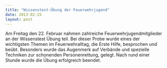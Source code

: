 ```yaml
---
title: "Wissenstest-Übung der Feuerwehrjugend"
date: 2013-02-25
layout: post
---
```


Am Freitag den 22. Februar nahmen zahlreiche Feuerwehrjugendmitglieder an der Wissenstest Übung teil. Bei dieser Probe wurde eines der wichtigsten Themen im Feuerwehralltag, die Erste Hilfe, besprochen und beübt. Besonders wurde das Augenmerk auf Verbände und spezielle Techniken zur schonenden Personenrettung, gelegt. Nach rund einer Stunde wurde die Übung erfolgreich beendet.